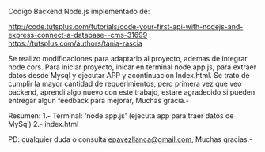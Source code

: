 Codigo Backend Node.js implementado de:

http://code.tutsplus.com/tutorials/code-your-first-api-with-nodejs-and-express-connect-a-database--cms-31699
https://tutsplus.com/authors/tania-rascia

Se realizo modificaciones para adaptarlo al proyecto, ademas de integrar node cors.
Para iniciar proyecto, inicar en terminal node app.js, para extraer datos desde Mysql y ejecutar APP y acontinuacion  Index.html. 
Se trato de cumplir la mayor cantidad de requerimientos, pero primera vez que veo backend, aprendi algo nuevo con este trabajo, estare agradecido si pueden entregar algun feedback para mejorar, Muchas gracia.-

Resumen:
1.- Terminal: 'node app.js' (ejecuta app para traer datos de MySql)
2.- index.html

PD: cualquier duda o consulta epavezllanca@gmail.com, Muchas gracias.-
